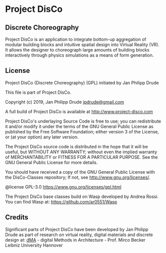 # Project DisCo

## Discrete Choreography
Project DisCo is an application to integrate bottom-up aggregation of 
modular building blocks and intuitive spatial design into Virtual Reality (VR).
It allows the designer to choreograph large amounts of building blocks 
interactively through physics simulations as a means of form generation.

## License
Project DisCo (Discrete Choreography) (GPL) initiated by Jan Philipp Drude

This file is part of Project DisCo.

Copyright (c) 2019, Jan Philipp Drude <jpdrude@gmail.com>

A full build of Project DisCo is available at <http://www.project-disco.com>

Project DisCo's underlaying Source Code is free to use; you can 
redistribute it and/or modify it under the terms of the GNU 
General Public License as published by the Free Software Foundation; 
either version 3 of the License, or (at your option) any later version. 

The Project DisCo source code is distributed in the hope that it will 
be useful, but WITHOUT ANY WARRANTY; without even the implied warranty 
of MERCHANTABILITY or FITNESS FOR A PARTICULAR PURPOSE. See the 
GNU General Public License for more details.

You should have received a copy of the GNU General Public License
with the DisCo-Classes repository; 
If not, see <http://www.gnu.org/licenses/>.

@license GPL-3.0 <https://www.gnu.org/licenses/gpl.html>

The Project DisCo base classes build on Wasp developed by Andrea Rossi.
You can find Wasp at: <https://github.com/ar0551/Wasp>

## Credits

Significant parts of Project DisCo have been developed by Jan Philipp Drude
as part of research on virtual reality, digital materials and 
discrete design at: 
[dMA](https://www.dma.uni-hannover.de/) - digital Methods in Architecture - Prof. Mirco Becker
Leibniz University Hannover